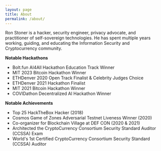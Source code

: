 ```yaml
---
layout: page
title: About
permalink: /about/
---
```


Ron Stoner is a hacker, security engineer, privacy advocate, and practitioner of self-sovereign technologies. He has spent multiple years working, guiding, and educating the Information Security and Cryptocurrency community.


**Notable Hackathons**
- Bolt.fun AI4All Hackathon Education Track Winner
- MIT 2023 Bitcoin Hackathon Winner
- ETHDenver 2020 Open Track Finalist & Celebrity Judges Choice
- ETHDenver 2021 Hackathon Finalist
- MIT 2021 Bitcoin Hackathon Winner
- COVIDathon Decentralized AI Hackathon Winner


**Notable Achievements**
- Top 25 HackTheBox Hacker (2018)
- Cosmos Game of Zones Adversarial Testnet Liveness Winner (2020)
- Co-organizer for Blockchain Village at DEF CON (2020 & 2021)
- Architected the CryptoCurrency Consortium Security Standard Auditor (CCSSA) Exam
- World's 1st Certified CryptoCurrency Consortium Security Standard (CCSSA) Auditor